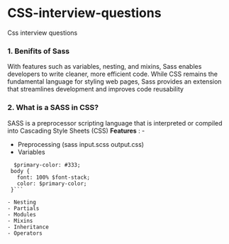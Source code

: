 # CSS-interview-questions
Css interview questions

### 1. Benifits of Sass ###

With features such as variables, nesting, and mixins, Sass enables developers to write cleaner, more efficient code. While CSS remains the fundamental language for styling web pages, Sass provides an extension that streamlines development and improves code reusability

### 2. What is a SASS in CSS? ###

SASS is a preprocessor scripting language that is interpreted or compiled into Cascading Style Sheets (CSS)
**Features** : - 
- Preprocessing (sass input.scss output.css)
- Variables
  
 ```$font-stack: Helvetica, sans-serif;
   $primary-color: #333;
  body {
    font: 100% $font-stack;
    color: $primary-color;
  }```

- Nesting
- Partials
- Modules
- Mixins
- Inheritance
- Operators
